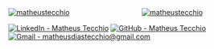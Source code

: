  [![matheustecchio](https://github-readme-stats.vercel.app/api?username=matheustecchio&theme=dark)](https://github.com/anuraghazra/github-readme-stats)ㅤㅤㅤㅤㅤㅤㅤㅤㅤ      
[![matheustecchio](https://github-readme-stats.vercel.app/api/top-langs/?username=matheustecchio&hide=html&layout=compact&theme=dark)](https://github.com/anuraghazra/github-readme-stats)
 
[![LinkedIn - Matheus Tecchio](https://img.shields.io/badge/LinkedIn-Matheus_Tecchio-white?style=for-the-badge&logo=LinkedIn)](https://www.linkedin.com/in/matheustecchio/)
[![GitHub - Matheus Tecchio](https://img.shields.io/badge/GitHub-Matheus_Tecchio-white?style=for-the-badge&logo=GitHub)](https://github.com/matheustecchio)
[![Gmail - matheusdiastecchio@gmail.com](https://img.shields.io/badge/Gmail-matheusdiastecchio%40gmail.com-white?style=for-the-badge&logo=Gmail&logoColor=white)](mailto:matheusdiastecchio@gmail.com)
